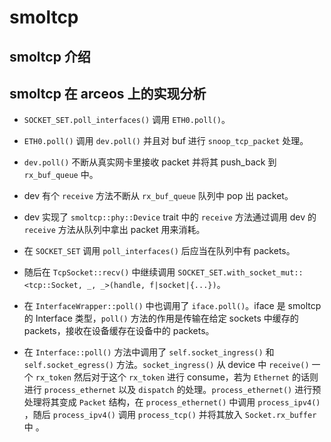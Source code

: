 # smoltcp

## smoltcp 介绍

## smoltcp 在 arceos 上的实现分析

- `SOCKET_SET.poll_interfaces()` 调用 `ETH0.poll()`。

- `ETH0.poll()` 调用 `dev.poll()` 并且对 buf 进行 `snoop_tcp_packet` 处理。

- `dev.poll()` 不断从真实网卡里接收 packet 并将其 push_back 到 `rx_buf_queue` 中。

- dev 有个 `receive` 方法不断从 `rx_buf_queue` 队列中 pop 出 packet。

- dev 实现了 `smoltcp::phy::Device` trait 中的 `receive` 方法通过调用 dev 的 `receive` 方法从队列中拿出 packet 用来消耗。

- 在 `SOCKET_SET` 调用 `poll_interfaces()` 后应当在队列中有 packets。

- 随后在 `TcpSocket::recv()` 中继续调用 `SOCKET_SET.with_socket_mut::<tcp::Socket, _, _>(handle, f|socket|{...})`。

- 在 `InterfaceWrapper::poll()` 中也调用了 `iface.poll()`。iface 是 smoltcp 的 Interface 类型，`poll()` 方法的作用是传输在给定 sockets 中缓存的 packets，接收在设备缓存在设备中的 packets。

- 在 `Interface::poll()` 方法中调用了 `self.socket_ingress()` 和 `self.socket_egress()` 方法。`socket_ingress()` 从 device 中 `receive()` 一个 `rx_token` 然后对于这个 `rx_token` 进行 consume，若为 `Ethernet` 的话则进行 `process_ethernet` 以及 `dispatch` 的处理。`process_ethernet()` 进行预处理将其变成 `Packet` 结构，在 `process_ethernet()` 中调用 `process_ipv4()` ，随后 `process_ipv4()` 调用 `process_tcp()` 并将其放入 `Socket.rx_buffer` 中 。


